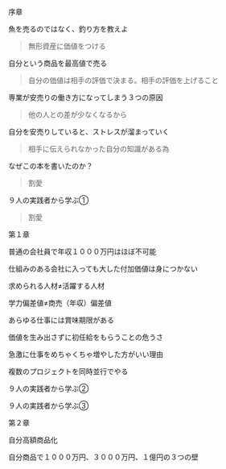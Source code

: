 序章

魚を売るのではなく、釣り方を教えよ
> 無形資産に価値をつける

自分という商品を最高値で売る
> 自分の価値は相手の評価で決まる。相手の評価を上げること

専業が安売りの働き方になってしまう３つの原因
> 他の人との差が少なくなるから

自分を安売りしていると、ストレスが溜まっていく
> 相手に伝えられなかった自分の知識がある為

なぜこの本を書いたのか？
> 割愛

９人の実践者から学ぶ①
> 割愛


第１章

普通の会社員で年収１０００万円はほぼ不可能

仕組みのある会社に入っても大した付加価値は身につかない

求められる人材≠活躍する人材

学力偏差値≠商売（年収）偏差値

あらゆる仕事には賞味期限がある

価値を生み出さずに初任給をもらうことの危うさ

急激に仕事をめちゃくちゃ増やした方がいい理由

複数のプロジェクトを同時並行でやる

９人の実践者から学ぶ②

９人の実践者から学ぶ③


第２章

自分高額商品化

自分商品で１０００万円、３０００万円、１億円の３つの壁

